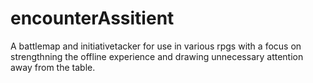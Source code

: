 # encounterAssitient

A battlemap and initiativetacker for use in various rpgs with a focus on strengthning the offline experience and drawing unnecessary attention away from the table. 
